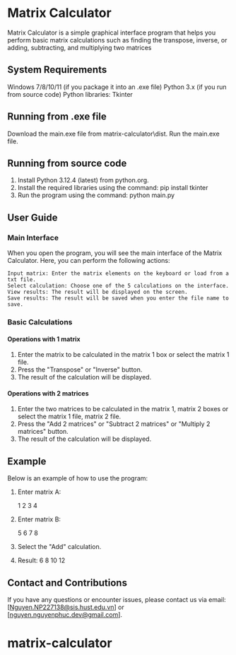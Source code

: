 # Matrix Calculator

Matrix Calculator is a simple graphical interface program that helps you perform basic matrix calculations such as finding the transpose, inverse, or adding, subtracting, and multiplying two matrices

## System Requirements

Windows 7/8/10/11 (if you package it into an .exe file)
Python 3.x (if you run from source code)
Python libraries: Tkinter

## Running from .exe file

Download the main.exe file from matrix-calculator\dist.
Run the main.exe file.

## Running from source code

1. Install Python 3.12.4 (latest) from python.org.
2. Install the required libraries using the command:
    pip install tkinter
3. Run the program using the command:
    python main.py


## User Guide

### Main Interface

When you open the program, you will see the main interface of the Matrix Calculator. Here, you can perform the following actions:

    Input matrix: Enter the matrix elements on the keyboard or load from a txt file.
    Select calculation: Choose one of the 5 calculations on the interface.
    View results: The result will be displayed on the screen.
    Save results: The result will be saved when you enter the file name to save.

### Basic Calculations

#### Operations with 1 matrix

1. Enter the matrix to be calculated in the matrix 1 box or select the matrix 1 file.
2. Press the "Transpose" or "Inverse" button.
3. The result of the calculation will be displayed.

#### Operations with 2 matrices

1. Enter the two matrices to be calculated in the matrix 1, matrix 2 boxes or select the matrix 1 file, matrix 2 file.
2. Press the "Add 2 matrices" or "Subtract 2 matrices" or "Multiply 2 matrices" button.
3. The result of the calculation will be displayed.

## Example

Below is an example of how to use the program:

1. Enter matrix A:

    1 2
    3 4

2. Enter matrix B:

    5 6
    7 8

3. Select the "Add" calculation.
4. Result:
    6  8
    10 12

## Contact and Contributions

If you have any questions or encounter issues, please contact us via email: [Nguyen.NP227138@sis.hust.edu.vn] or [nguyen.nguyenphuc.dev@gmail.com].

# matrix-calculator
